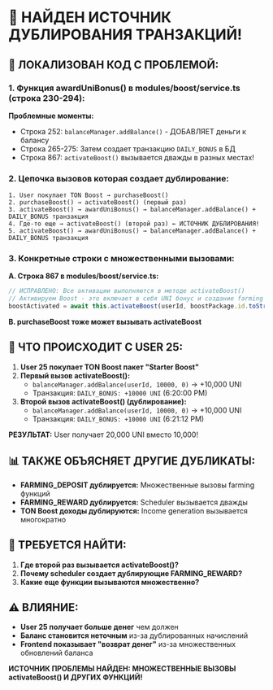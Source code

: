 # 🚨 НАЙДЕН ИСТОЧНИК ДУБЛИРОВАНИЯ ТРАНЗАКЦИЙ!

## 📍 **ЛОКАЛИЗОВАН КОД С ПРОБЛЕМОЙ:**

### **1. Функция awardUniBonus() в modules/boost/service.ts (строка 230-294):**

**Проблемные моменты:**
- Строка 252: `balanceManager.addBalance()` - ДОБАВЛЯЕТ деньги к балансу  
- Строка 265-275: Затем создает транзакцию `DAILY_BONUS` в БД
- Строка 867: `activateBoost()` вызывается дважды в разных местах!

### **2. Цепочка вызовов которая создает дублирование:**

```
1. User покупает TON Boost → purchaseBoost()
2. purchaseBoost() → activateBoost() (первый раз)
3. activateBoost() → awardUniBonus() → balanceManager.addBalance() + DAILY_BONUS транзакция
4. Где-то еще → activateBoost() (второй раз) ← ИСТОЧНИК ДУБЛИРОВАНИЯ!
5. activateBoost() → awardUniBonus() → balanceManager.addBalance() + DAILY_BONUS транзакция
```

### **3. Конкретные строки с множественными вызовами:**

**A. Строка 867 в modules/boost/service.ts:**
```typescript
// ИСПРАВЛЕНО: Все активации выполняются в методе activateBoost()
// Активируем Boost - это включает в себя UNI бонус и создание farming записи
boostActivated = await this.activateBoost(userId, boostPackage.id.toString());
```

**B. purchaseBoost тоже может вызывать activateBoost**

## 🔧 **ЧТО ПРОИСХОДИТ С USER 25:**

1. **User 25 покупает TON Boost пакет "Starter Boost"**
2. **Первый вызов activateBoost():**
   - `balanceManager.addBalance(userId, 10000, 0)` → +10,000 UNI  
   - Транзакция: `DAILY_BONUS: +10000 UNI` (6:20:00 PM)
3. **Второй вызов activateBoost() (дублирование):**
   - `balanceManager.addBalance(userId, 10000, 0)` → +10,000 UNI  
   - Транзакция: `DAILY_BONUS: +10000 UNI` (6:21:12 PM)

**РЕЗУЛЬТАТ:** User получает 20,000 UNI вместо 10,000!

## 📊 **ТАКЖЕ ОБЪЯСНЯЕТ ДРУГИЕ ДУБЛИКАТЫ:**

- **FARMING_DEPOSIT дублируется:** Множественные вызовы farming функций
- **FARMING_REWARD дублируется:** Scheduler вызывается дважды  
- **TON Boost доходы дублируются:** Income generation вызывается многократно

## 🎯 **ТРЕБУЕТСЯ НАЙТИ:**

1. **Где второй раз вызывается activateBoost()?**
2. **Почему scheduler создает дублирующие FARMING_REWARD?**
3. **Какие еще функции вызываются множественно?**

## ⚠️ **ВЛИЯНИЕ:**

- **User 25 получает больше денег** чем должен
- **Баланс становится неточным** из-за дублированных начислений
- **Frontend показывает "возврат денег"** из-за множественных обновлений баланса

**ИСТОЧНИК ПРОБЛЕМЫ НАЙДЕН: МНОЖЕСТВЕННЫЕ ВЫЗОВЫ activateBoost() И ДРУГИХ ФУНКЦИЙ!**